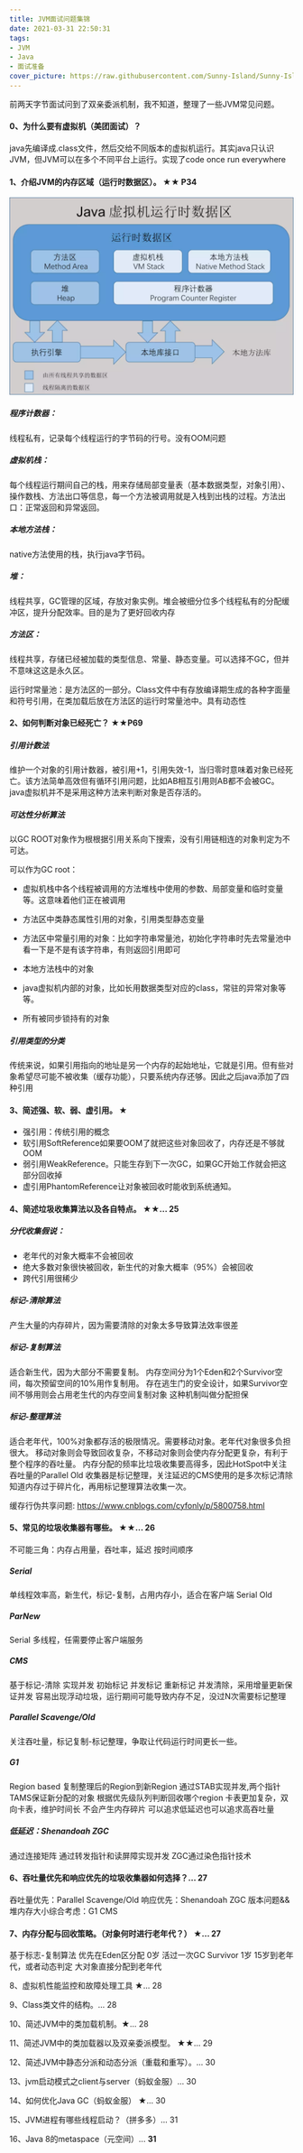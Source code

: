 ```yaml
---
title: JVM面试问题集锦
date: 2021-03-31 22:50:31
tags:
- JVM
- Java
- 面试准备
cover_picture: https://raw.githubusercontent.com/Sunny-Island/Sunny-Island.github.io/main/images/JVM-cover.jpg?token=AJ7HA2N5HLLQ6KYQZ2Z3O2LANZXOS
---
```


前两天字节面试问到了双亲委派机制，我不知道，整理了一些JVM常见问题。

#### 0、为什么要有虚拟机（美团面试）？

java先编译成.class文件，然后交给不同版本的虚拟机运行。其实java只认识JVM，但JVM可以在多个不同平台上运行。实现了code once run everywhere

####  1、介绍JVM的内存区域（运行时数据区）。 ★★ P34

![test](/image/JVM-memory.jpg )

##### 程序计数器：

线程私有，记录每个线程运行的字节码的行号。没有OOM问题

##### 虚拟机栈：

每个线程运行期间自己的栈，用来存储局部变量表（基本数据类型，对象引用）、操作数栈、方法出口等信息，每一个方法被调用就是入栈到出栈的过程。方法出口：正常返回和异常返回。

##### 本地方法栈：

native方法使用的栈，执行java字节码。

##### 堆：

线程共享，GC管理的区域，存放对象实例。堆会被细分位多个线程私有的分配缓冲区，提升分配效率。目的是为了更好回收内存

##### 方法区：

线程共享，存储已经被加载的类型信息、常量、静态变量。可以选择不GC，但并不意味这这是永久区。

运行时常量池：是方法区的一部分。Class文件中有存放编译期生成的各种字面量和符号引用，在类加载后放在方法区的运行时常量池中。具有动态性

#### 2、如何判断对象已经死亡？ ★★P69

##### 引用计数法

维护一个对象的引用计数器，被引用+1，引用失效-1，当归零时意味着对象已经死亡。该方法简单高效但有循环引用问题，比如AB相互引用则AB都不会被GC。java虚拟机并不是采用这种方法来判断对象是否存活的。

##### 可达性分析算法

以GC ROOT对象作为根根据引用关系向下搜索，没有引用链相连的对象判定为不可达。

可以作为GC root：

* 虚拟机栈中各个线程被调用的方法堆栈中使用的参数、局部变量和临时变量等。这意味着他们正在被调用

* 方法区中类静态属性引用的对象，引用类型静态变量

* 方法区中常量引用的对象：比如字符串常量池，初始化字符串时先去常量池中看一下是不是有该字符串，有则返回引用即可

* 本地方法栈中的对象

* java虚拟机内部的对象，比如长用数据类型对应的class，常驻的异常对象等等。

* 所有被同步锁持有的对象

##### 引用类型的分类

传统来说，如果引用指向的地址是另一个内存的起始地址，它就是引用。但有些对象希望尽可能不被收集（缓存功能），只要系统内存还够。因此之后java添加了四种引用

#### 3、简述强、软、弱、虚引用。 ★

* 强引用：传统引用的概念
* 软引用SoftReference如果要OOM了就把这些对象回收了，内存还是不够就OOM
* 弱引用WeakReference。只能生存到下一次GC，如果GC开始工作就会把这部分回收掉
* 虚引用PhantomReference让对象被回收时能收到系统通知。

#### 4、简述垃圾收集算法以及各自特点。 ★★... 25

##### 分代收集假说：

* 老年代的对象大概率不会被回收
* 绝大多数对象很快被回收，新生代的对象大概率（95%）会被回收
* 跨代引用很稀少
##### 标记-清除算法
产生大量的内存碎片，因为需要清除的对象太多导致算法效率很差
##### 标记-复制算法
适合新生代，因为大部分不需要复制。
内存空间分为1个Eden和2个Survivor空间，每次预留空间的10%用作复制用。
存在逃生门的安全设计，如果Survivor空间不够用则会占用老生代的内存空间复制对象
这种机制叫做分配担保
##### 标记-整理算法
适合老年代，100%对象都存活的极限情况。需要移动对象。老年代对象很多负担很大。
移动对象则会导致回收复杂，不移动对象则会使内存分配更复杂，有利于整个程序的吞吐量。 
内存分配的频率比垃圾收集要高得多，因此HotSpot中关注吞吐量的Parallel Old 收集器是标记整理，关注延迟的CMS使用的是多次标记清除知道内存过于碎片化，再用标记整理算法收集一次。


缓存行伪共享问题: https://www.cnblogs.com/cyfonly/p/5800758.html

#### 5、常见的垃圾收集器有哪些。 ★★... 26

不可能三角：内存占用量，吞吐率，延迟
按时间顺序
##### Serial
单线程效率高，新生代，标记-复制，占用内存小，适合在客户端
Serial Old
##### ParNew
Serial 多线程，任需要停止客户端服务
##### CMS
基于标记-清除
实现并发
初始标记 并发标记 重新标记 并发清除，采用增量更新保证并发
容易出现浮动垃圾，运行期间可能导致内存不足，没过N次需要标记整理
##### Parallel Scavenge/Old
关注吞吐量，标记复制-标记整理，争取让代码运行时间更长一些。
##### G1
Region based
复制整理后的Region到新Region
通过STAB实现并发,两个指针TAMS保证新分配的对象
根据优先级队列判断回收哪个region
卡表更加复杂，双向卡表，维护时间长
不会产生内存碎片
可以追求低延迟也可以追求高吞吐量
##### 低延迟：Shenandoah ZGC
通过连接矩阵
通过转发指针和读屏障实现并发
ZGC通过染色指针技术
#### 6、吞吐量优先和响应优先的垃圾收集器如何选择？... 27
吞吐量优先：Parallel Scavenge/Old
响应优先：Shenandoah ZGC
版本问题&&堆内存大小综合考虑：G1 CMS

#### 7、内存分配与回收策略。（对象何时进行老年代？） ★... 27
基于标志-复制算法
优先在Eden区分配 0岁
活过一次GC Survivor 1岁
15岁到老年代，或者动态判定
大对象直接分配到老年代

8、虚拟机性能监控和故障处理工具 ★... 28

9、Class类文件的结构。... 28

10、简述JVM中的类加载机制。★... 28

11、简述JVM中的类加载器以及双亲委派模型。 ★★... 29

12、简述JVM中静态分派和动态分派（重载和重写）。... 30

13、jvm启动模式之client与server（蚂蚁金服）... 30

14、如何优化Java GC（蚂蚁金服） ★... 30

15、JVM进程有哪些线程启动？（拼多多）... 31

16、Java 8的metaspace（元空间）... **31**